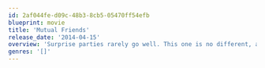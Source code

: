 ```yaml
---
id: 2af044fe-d09c-48b3-8cb5-05470ff54efb
blueprint: movie
title: 'Mutual Friends'
release_date: '2014-04-15'
overview: 'Surprise parties rarely go well. This one is no different, as a group of 30-somethings head through life, love and a day in New York City.'
genres: '[]'
---
```

